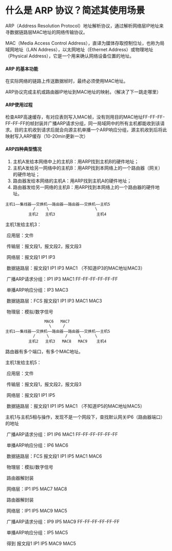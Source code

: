 # 什么是 ARP 协议？简述其使用场景

ARP（Address Resolution Protocol）地址解析协议，通过解析网络层IP地址来寻数据链路层MAC地址的网络传输协议。

MAC（Media Access Control Address），直译为媒体存取控制位址，也称为局域网地址（LAN Address），以太网地址（Ethernet Address）或物理地址（Physical Address），它是一个用来确认网络设备位置的地址。

#### ARP 的基本功能

在实际网络的链路上传送数据帧时，最终必须使用MAC地址。

ARP协议完成主机或路由器IP地址到MAC地址的映射。（解决了下一跳走哪里）

#### ARP使用过程

检查ARP高速缓存，有对应表则写入MAC帧，没有则用目的MAC地址FF-FF-FF-FF-FF-FF的帧封装并广播ARP请求分组，同一局域网中的所有主机都能收到该请求。目的主机收到请求后就会向源主机单播一个ARP响应分组，源主机收到后将此映射写入ARP缓存（10-20min更新一次）

#### ARP四种典型情况

1. 主机A发给本网络中上的主机B：用ARP找到主机B的硬件地址；
2. 主机A发给另一网络中的主机B：用ARP找到本网络上的一个路由器（网关）的硬件地址；
3. 路由器发给本网络的主机A：用ARP找到主机A的硬件地址；
4. 路由器发给另一网络的主机B：用ARP找到本网络上的一个路由器的硬件地址。

```
主机1——集线器——交换机——路由器——路由器——交换机——主机5
            /     \                    \
          主机2   主机3                  主机4
```

主机1发给主机3：

​	应用层：文件

​	传输层：报文段1，报文段2，报文段3

​	网络层：报文段1 IP1 IP3

​	数据链路层：报文段1 IP1 IP3 MAC1 （不知道IP3的MAC地址MAC3）

​	广播ARP请求分组：IP1 IP3 MAC1 FF-FF-FF-FF-FF-FF

​	单播ARP响应分组：IP3 MAC3

​	数据链路层：FCS 报文段1 IP1 IP3 MAC1 MAC3

​	物理层：模拟/数字信号

```
                 MAC6   MAC7   
                   \     /
主机1——集线器——交换机——路由器——路由器——交换机——主机5
            /     \       /     \      \
          主机2   主机3   MAC8   MAC9    主机4
```

路由器有多个端口，有多个MAC地址。

主机1发给主机5：

​	应用层：文件

​	传输层：报文段1，报文段2，报文段3

​	网络层：报文段1 IP1 IP5

​	数据链路层：报文段1 IP1 IP5 MAC1 （不知道IP5的MAC地址MAC5）

​	主机1与主机5相与操作，发现不是一个网段下，查找默认网关IP6（路由器端口）的地址

​	广播ARP请求分组：IP1 IP6 MAC1 FF-FF-FF-FF-FF-FF

​	单播ARP响应分组：IP6 MAC6

​	数据链路层：FCS 报文段1 IP1 IP5 MAC1 MAC6

​	物理层：模拟/数字信号

​	路由器解封装

​	网络层：IP1 IP5 MAC7 MAC8

​	路由器解封装

​	网络层：IP1 IP5 MAC9 MAC5

​	广播ARP请求分组：IP9 IP5 MAC9 FF-FF-FF-FF-FF-FF

​	单播ARP响应分组：IP5 MAC5

​	得到 报文段1 IP1 IP5 MAC9 MAC5